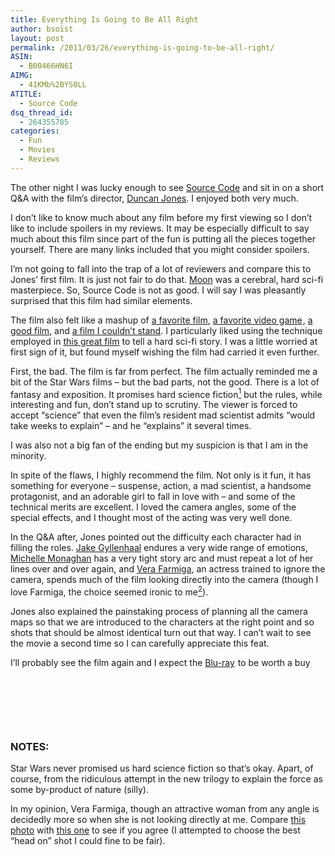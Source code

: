 ```yaml
---
title: Everything Is Going to Be All Right
author: bsoist
layout: post
permalink: /2011/03/26/everything-is-going-to-be-all-right/
ASIN:
  - B00466HN6I
AIMG:
  - 41KMb%2BYS0LL
ATITLE:
  - Source Code
dsq_thread_id:
  - 264355785
categories:
  - Fun
  - Movies
  - Reviews
---
```

The other night I was lucky enough to see <a target="_blank" href="http://www.imdb.com/title/tt0945513/">Source Code</a> and sit in on a short Q&A with the film&#8217;s director, <a target="_blank" href="http://www.imdb.com/name/nm1512910/">Duncan Jones</a>. I enjoyed both very much.

I don&#8217;t like to know much about any film before my first viewing so I don&#8217;t like to include spoilers in my reviews. It may be especially difficult to say much about this film since part of the fun is putting all the pieces together yourself. There are many links included that you might consider spoilers.

I&#8217;m not going to fall into the trap of a lot of reviewers and compare this to Jones&#8217; first film. It is just not fair to do that. <a target="_blank" href="http://www.imdb.com/title/tt1182345/">Moon</a> was a cerebral, hard sci-fi masterpiece. So, Source Code is not as good. I will say I was pleasantly surprised that this film had similar elements.

The film also felt like a mashup of <a target="_blank" href="http://www.imdb.com/title/tt0107048/">a favorite film</a>, <a target="_blank" href="http://www.amazon.com/gp/product/B00269DX5W/ref=as_li_ss_tl?ie=UTF8&tag=weifyoasme-20&linkCode=as2&camp=1789&creative=390957&creativeASIN=B00269DX5W">a favorite video game</a><img src="http://www.assoc-amazon.com/e/ir?t=&l=as2&o=1&a=B00269DX5W" width="1" height="1" border="0" alt="" style="border:none !important; margin:0px !important;" />, <a target="_blank" href="http://www.imdb.com/title/tt1375666/">a good film</a>, and <a target="_blank" href="http://www.imdb.com/title/tt0181689/">a film I couldn&#8217;t stand</a>. I particularly liked using the technique employed in <a target="_blank" href="http://www.imdb.com/title/tt0107048/">this great film</a> to tell a hard sci-fi story. I was a little worried at first sign of it, but found myself wishing the film had carried it even further.

First, the bad. The film is far from perfect. The film actually reminded me a bit of the Star Wars films &#8211; but the bad parts, not the good. There is a lot of fantasy and exposition. It promises hard science fiction<a target="_blank" href="#1"><sup>1</sup></a> but the rules, while interesting and fun, don&#8217;t stand up to scrutiny. The viewer is forced to accept &#8220;science&#8221; that even the film&#8217;s resident mad scientist admits &#8220;would take weeks to explain&#8221; &#8211; and he &#8220;explains&#8221; it several times.

I was also not a big fan of the ending but my suspicion is that I am in the minority.

In spite of the flaws, I highly recommend the film. Not only is it fun, it has something for everyone &#8211; suspense, action, a mad scientist, a handsome protagonist, and an adorable girl to fall in love with &#8211; and some of the technical merits are excellent. I loved the camera angles, some of the special effects, and I thought most of the acting was very well done.

In the Q&A after, Jones pointed out the difficulty each character had in filling the roles. <a target="_blank" href="http://www.imdb.com/name/nm0350453/">Jake Gyllenhaal</a> endures a very wide range of emotions, <a target="_blank" href="http://www.imdb.com/name/nm1157358/">Michelle Monaghan</a> has a very tight story arc and must repeat a lot of her lines over and over again, and <a target="_blank" href="http://www.imdb.com/name/nm0267812/">Vera Farmiga</a>, an actress trained to ignore the camera, spends much of the film looking directly into the camera (though I love Farmiga, the choice seemed ironic to me<a target="_blank" href="#2"><sup>2</sup></a>).

Jones also explained the painstaking process of planning all the camera maps so that we are introduced to the characters at the right point and so shots that should be almost identical turn out that way. I can&#8217;t wait to see the movie a second time so I can carefully appreciate this feat.

I&#8217;ll probably see the film again and I expect the <a target="_blank" href="http://www.amazon.com/gp/product/B00466HN6I/ref=as_li_ss_tl?ie=UTF8&#038;tag=weifyoasme-20&#038;linkCode=as2&#038;camp=1789&#038;creative=390957&#038;creativeASIN=B00466HN6I">Blu-ray</a><img src="http://www.assoc-amazon.com/e/ir?t=&#038;l=as2&#038;o=1&#038;a=B00466HN6I" width="1" height="1" border="0" alt="" style="border:none !important; margin:0px !important;" /> to be worth a buy

&nbsp;

&nbsp;

&nbsp;

### NOTES:

<p id="1">
  Star Wars never promised us hard science fiction so that&#8217;s okay. Apart, of course, from the ridiculous attempt in the new trilogy to explain the force as some by-product of nature (silly).
</p>

<p id="2">
  In my opinion, Vera Farmiga, though an attractive woman from any angle is decidedly more so when she is not looking directly at me. Compare <a target="_blank" href="http://www.imdb.com/media/rm2612039168/nm0267812">this photo</a> with <a target="_blank" href="http://www.imdb.com/media/rm2494598656/nm0267812">this one</a> to see if you agree (I attempted to choose the best &#8220;head on&#8221; shot I could fine to be fair).
</p>